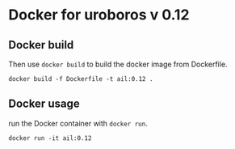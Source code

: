 # Docker for uroboros v 0.12

## Docker build


Then use `docker build` to build the docker image from Dockerfile.

```shell
docker build -f Dockerfile -t ail:0.12 .
```

## Docker usage

run the Docker container with `docker run`.

```shell
docker run -it ail:0.12
```

